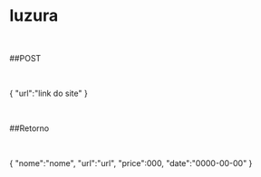 # luzura

<br>

##POST 

<br>

{
  "url":"link do site"
}

<br>

##Retorno

<br>

{
  "nome":"nome",
  "url":"url",
  "price":000,
  "date":"0000-00-00"
}
